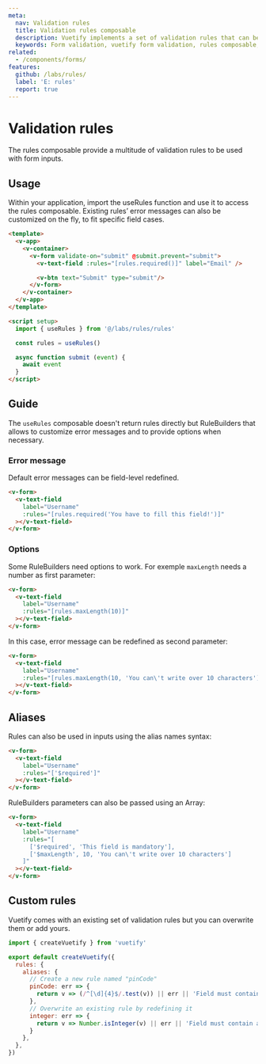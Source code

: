 ```yaml
---
meta:
  nav: Validation rules
  title: Validation rules composable
  description: Vuetify implements a set of validation rules that can be overwritted
  keywords: Form validation, vuetify form validation, rules composable, validation rules
related:
  - /components/forms/
features:
  github: /labs/rules/
  label: 'E: rules'
  report: true
---
```


# Validation rules

The rules composable provide a multitude of validation rules to be used with form inputs.

<page-features />

<entry />

## Usage

Within your application, import the useRules function and use it to access the rules composable.
Existing rules’ error messages can also be customized on the fly, to fit specific field cases.

```html { resource="src/views/ValidationForm.vue" }
<template>
  <v-app>
    <v-container>
      <v-form validate-on="submit" @submit.prevent="submit">
        <v-text-field :rules="[rules.required()]" label="Email" />

        <v-btn text="Submit" type="submit"/>
      </v-form>
    </v-container>
  </v-app>
</template>

<script setup>
  import { useRules } from '@/labs/rules/rules'

  const rules = useRules()

  async function submit (event) {
    await event
  }
</script>
```

## Guide

The `useRules` composable doesn't return rules directly but RuleBuilders that allows to customize
error messages and to provide options when necessary.

### Error message

Default error messages can be field-level redefined.

```html { resource="src/App.vue" }
<v-form>
  <v-text-field
    label="Username"
    :rules="[rules.required('You have to fill this field!')]"
  ></v-text-field>
</v-form>
```

### Options

Some RuleBuilders need options to work. For exemple `maxLength` needs a number as first parameter:

```html { resource="src/App.vue" }
<v-form>
  <v-text-field
    label="Username"
    :rules="[rules.maxLength(10)]"
  ></v-text-field>
</v-form>
```

In this case, error message can be redefined as second parameter:

```html { resource="src/App.vue" }
<v-form>
  <v-text-field
    label="Username"
    :rules="[rules.maxLength(10, 'You can\'t write over 10 characters')]"
  ></v-text-field>
</v-form>
```

## Aliases

Rules can also be used in inputs using the alias names syntax:

```html { resource="src/App.vue" }
<v-form>
  <v-text-field
    label="Username"
    :rules="['$required']"
  ></v-text-field>
</v-form>
```

RuleBuilders parameters can also be passed using an Array:

```html { resource="src/App.vue" }
<v-form>
  <v-text-field
    label="Username"
    :rules="[
      ['$required', 'This field is mandatory'],
      ['$maxLength', 10, 'You can\'t write over 10 characters']
    ]"
  ></v-text-field>
</v-form>
```

## Custom rules

Vuetify comes with an existing set of validation rules but you can overwrite them or add yours.

```js { resource="src/plugins/vuetify.js" }
import { createVuetify } from 'vuetify'

export default createVuetify({
  rules: {
    aliases: {
      // Create a new rule named "pinCode"
      pinCode: err => {
        return v => (/^[\d]{4}$/.test(v)) || err || 'Field must contain a 4-digit PIN'
      },
      // Overwrite an existing rule by redefining it
      integer: err => {
        return v => Number.isInteger(v) || err || 'Field must contain an interger value'
      }
    },
  },
})
```

